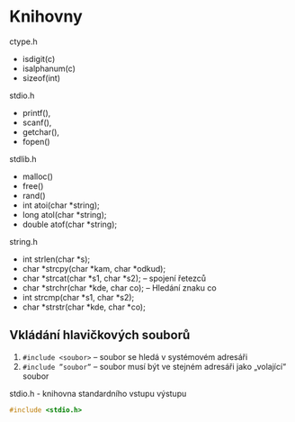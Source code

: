 # Knihovny

ctype.h
- isdigit(c) 
- isalphanum(c) 
- sizeof(int)

stdio.h
- printf(), 
- scanf(), 
- getchar(), 
- fopen()

stdlib.h
- malloc()
- free()
- rand()
- int atoi(char *string); 
- long atol(char *string); 
- double atof(char *string);

string.h 
- int strlen(char *s); 
- char *strcpy(char *kam, char *odkud); 
- char *strcat(char *s1, char *s2); – spojení řetezců 
- char *strchr(char *kde, char co); – Hledání znaku co 
- int strcmp(char *s1, char *s2);
- char *strstr(char *kde, char *co);

## Vkládání hlavičkových souborů
1. `#include <soubor>` – soubor se hledá v systémovém adresáři 
2. `#include ”soubor”` – soubor musí být ve stejném adresáři jako „volající“ soubor

stdio.h  - knihovna standardního vstupu výstupu
```C
#include <stdio.h>
```

